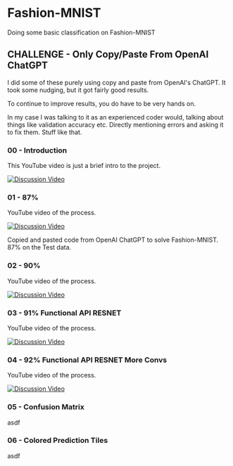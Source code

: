 # Fashion-MNIST

Doing some basic classification on Fashion-MNIST

## CHALLENGE - Only Copy/Paste From OpenAI ChatGPT

I did some of these purely using copy and paste from OpenAI's ChatGPT. It took some nudging, but it got fairly good results.

To continue to improve results, you do have to be very hands on.

In my case I was talking to it as an experienced coder would, talking about things like validation accuracy etc. Directly mentioning errors and asking it to fix them. Stuff like that.

### 00 - Introduction

This YouTube video is just a brief intro to the project.

[![Discussion Video](https://img.youtube.com/vi/IRfDrkd__VE/0.jpg)](https://www.youtube.com/watch?v=IRfDrkd__VE "Discussion Video")

### 01 - 87%

YouTube video of the process.

[![Discussion Video](https://img.youtube.com/vi/QJomBDmFJvo/0.jpg)](https://www.youtube.com/watch?v=QJomBDmFJvo "Discussion Video")

Copied and pasted code from OpenAI ChatGPT to solve Fashion-MNIST. 87% on the Test data.

### 02 - 90%

YouTube video of the process.

[![Discussion Video](https://img.youtube.com/vi/gRYWXy0u934/0.jpg)](https://www.youtube.com/watch?v=gRYWXy0u934 "Discussion Video")

### 03 - 91% Functional API RESNET

YouTube video of the process.

[![Discussion Video](https://img.youtube.com/vi/NWU1FjCjMBI/0.jpg)](https://www.youtube.com/watch?v=NWU1FjCjMBI "Discussion Video")

### 04 - 92% Functional API RESNET More Convs

YouTube video of the process.

[![Discussion Video](https://img.youtube.com/vi/WmwVHQT2cNc/0.jpg)](https://www.youtube.com/watch?v=WmwVHQT2cNc "Discussion Video")

### 05 - Confusion Matrix

asdf

### 06 - Colored Prediction Tiles

asdf
